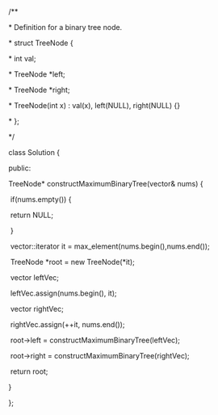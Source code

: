 /**

 \* Definition for a binary tree node.

 \* struct TreeNode {

 \*   int val;

 \*   TreeNode *left;

 \*   TreeNode *right;

 \*   TreeNode(int x) : val(x), left(NULL), right(NULL) {}

 \* };

 */

class Solution {

public:

  TreeNode* constructMaximumBinaryTree(vector<int>& nums) {

​    if(nums.empty()) {

​      return NULL;

​    }

​    vector<int>::iterator it = max_element(nums.begin(),nums.end());

​    TreeNode *root = new TreeNode(*it);

​    vector<int> leftVec;

​    leftVec.assign(nums.begin(), it);

​    vector<int> rightVec;

​    rightVec.assign(++it, nums.end());

​    root->left = constructMaximumBinaryTree(leftVec);

​    root->right = constructMaximumBinaryTree(rightVec);

​    return root;

  }

};